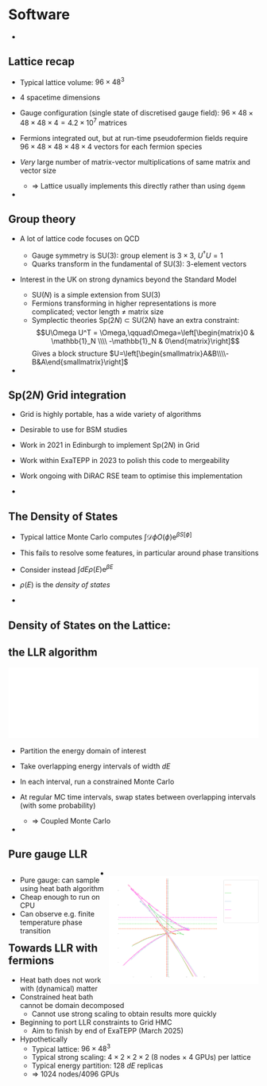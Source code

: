 # Software

-

## Lattice recap

- Typical lattice volume: $96\times48^3$
- 4 spacetime dimensions
- Gauge configuration (single state of discretised gauge field):
  $96\times48\times48\times48\times4=4.2\times10^7$ matrices
- Fermions integrated out,
  but at run-time pseudofermion fields require
  $96\times48\times48\times48\times4$ vectors for each fermion species
- _Very_ large number of matrix-vector multiplications of same matrix and vector size
  - $\Rightarrow$ Lattice usually implements this directly rather than using `dgemm`

-

## Group theory

- A lot of lattice code focuses on QCD
  - Gauge symmetry is SU(3): group element is $3\times 3$, $U^\dagger U=1$
  - Quarks transform in the fundamental of SU(3): 3-element vectors
- Interest in the UK on strong dynamics beyond the Standard Model
  - SU($N$) is a simple extension from SU(3)
  - Fermions transforming in higher representations is more complicated;
    vector length $\ne$ matrix size
  - Symplectic theories Sp(2$N$) $\subset$ SU(2$N$) have an extra constraint:
    $$U\Omega U^T = \Omega,\qquad\Omega=\left[\begin{matrix}0 & \mathbb{1}_N \\\\ -\mathbb{1}_N & 0\end{matrix}\right]$$
    Gives a block structure $U=\left[\begin{smallmatrix}A&B\\\\-B&A\end{smallmatrix}\right]$

-

## Sp(2$N$) Grid integration

- Grid is highly portable, has a wide variety of algorithms
- Desirable to use for BSM studies
- Work in 2021 in Edinburgh to implement Sp(2$N$) in Grid
- Work within ExaTEPP in 2023 to polish this code to mergeability
- Work ongoing with DiRAC RSE team to optimise this implementation

-

## The Density of States

- Typical lattice Monte Carlo computes
  $\int \mathcal{D}\phi O(\phi) \mathrm{e}^{\beta S[\phi]}$
- This fails to resolve some features,
  in particular around phase transitions
- Consider instead
  $\int dE \rho(E) \mathrm{e}^{\beta E}$
- $\rho(E)$ is the _density of states_

-

## Density of States on the Lattice:

## the LLR algorithm

![An energy axis divided into small blocks, with overlapping groups of four blocks considered as an energy interval $dE$](../images/llr-de.svg) <!-- .element width="600px" -->

- Partition the energy domain of interest
- Take overlapping energy intervals of width $dE$
- In each interval, run a constrained Monte Carlo
- At regular MC time intervals, swap states between overlapping intervals
  (with some probability)
  - $\Rightarrow$ Coupled Monte Carlo

-

## Pure gauge LLR

<div style="width: 40%; float: left;" >

- Pure gauge: can sample using heat bath algorithm
- Cheap enough to run on CPU
- Can observe e.g. finite temperature phase transition

</div>

<div style="width: 60%; float: right;" >

![Figure 2 of [arXiv:2409.19426](https://arxiv.org/abs/2409.19426)](../images/llr-swallowtail.svg) <!-- .element width="800px" -->

</div>

-

## Towards LLR with fermions

- Heat bath does not work with (dynamical) matter
- Constrained heat bath cannot be domain decomposed
  - Cannot use strong scaling to obtain results more quickly
- Beginning to port LLR constraints to Grid HMC
  - Aim to finish by end of ExaTEPP (March 2025)
- Hypothetically
  - Typical lattice: $96\times48^3$
  - Typical strong scaling: $4\times2\times2\times2$
    (8 nodes $\times$ 4 GPUs) per lattice
  - Typical energy partition: 128 $dE$ replicas
  - $\Rightarrow$ 1024 nodes/4096 GPUs
